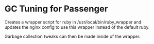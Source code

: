 # GC Tuning for Passenger

Creates a wrapper script for ruby in /usr/local/bin/ruby_wrapper and updates the nginx config to use this wrapper instead of the default ruby.

Garbage collection tweaks can then be made inside of the wrapper.